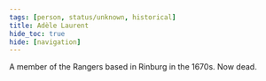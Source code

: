```yaml
---
tags: [person, status/unknown, historical]
title: Adèle Laurent
hide_toc: true
hide: [navigation]
---
```


A member of the Rangers based in Rinburg in the 1670s. Now dead.
